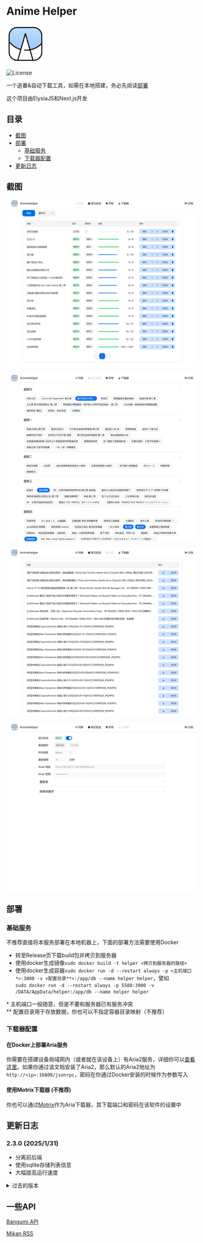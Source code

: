 # Anime Helper

<img src="assets/icon.svg" width=100></img>

![License](https://img.shields.io/badge/License-MIT-dark_green)

一个追番&自动下载工具，如需在本地搭建，务必先阅读[部署](#部署)

这个项目由ElysiaJS和Next.js开发

## 目录
- [截图](#截图)
- [部署](#部署)
  - [基础服务](#基础服务)
  - [下载器配置](#下载器配置)
- [更新日志](#更新日志)

## 截图

![截图1](screenshot/截图1.png)

![截图2](screenshot/截图2.png)

![截图3](screenshot/截图3.png)

![截图4](screenshot/截图4.png)

## 部署

### 基础服务

不推荐直接将本服务部署在本地机器上，下面的部署方法需要使用Docker

- 转至Release页下载build包并拷贝到服务器
- 使用docker生成镜像`sudo docker build -t helper <拷贝到服务器的路径>`
- 使用docker生成容器`sudo docker run -d --restart always -p <主机端口*>:3000 -v <配置目录**>:/app/db --name helper helper`，譬如  
`sudo docker run -d --restart always -p 5588:3000 -v /DATA/AppData/helper:/app/db --name helper helper`

\* 主机端口一般随意，但是不要和服务器已有服务冲突  
\*\* 配置目录用于存放数据，你也可以不指定容器目录映射（不推荐）

### 下载器配置

#### 在Docker上部署Aria服务

你需要在搭建设备局域网内（或者就在该设备上）有Aria2服务，详细你可以[查看这里](https://github.com/P3TERX/Aria2-Pro-Docker)。如果你通过该文档安装了Aria2，那么默认的Aria2地址为`http://<ip>:16800/jsonrpc`，密码在你通过Docker安装的时候作为参数写入

#### 使用Motrix下载器 (不推荐)
你也可以通过[Motrix](https://motrix.app/zh-CN)作为Aria下载器，其下载端口和密码在该软件的设置中

## 更新日志

### 2.3.0 (2025/1/31)
- 分离前后端
- 使用sqlite存储列表信息
- 大幅提高运行速度

<details>
<summary>过去的版本</summary>

### 2.2.4 (2025/1/14)
- 修复无法通过更新周筛选的问题

### 2.2.3 (2025/1/2)
- 添加在运行时修改表单

### 2.2.2 (2024/12/1)
- 添加输入框回车操作
- 修复logo显示问题

### 2.2.1 (2024/11/29)
- 修复一个字体问题

### 2.2.0 (2024/11/29)
- 添加列表页的分页器
- 添加查看最新的番剧
- 添加从所有页添加到下载器


### 2.1.0 (2024/11/22)
- 添加从更新周筛选列表

### 2.0.2 (2024/11/8)
- 修复一个添加/编辑的问题

### 2.0.1 (2024/10/30)
- 修复请求每日放送项参数错误的问题
- 修复列表项集数范围问题
- 增强安全性

### 2.0.0 (2024/10/30)
- 使用Nextjs重构

### 1.1.0 (2024/10/7)
- 页面使用Nuxt重构
- 添加更多筛选列表的方式
- 添加从每日更新中自动填充总集数和更新集数

### 1.0.3 (2024/9/18)
- 添加每日放送中已存在的提示
- 添加每日放送中显示列表中的项

### 1.0.2 (2024/9/14)
- 修复日志长度无限制的问题

### 1.0.1 (2024/9/12)
- 切换到bgm官方api
- 精简了一些代码


### 1.0.0 (2024/9/11)
- 第一个版本

</details>

## 一些API

[Bangumi API](https://bangumi.github.io/api/)

[Mikan RSS](https://mikanime.tv/RSS/Classic)
